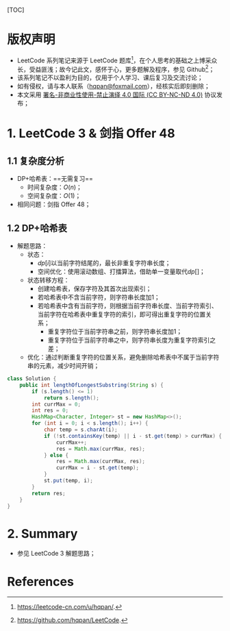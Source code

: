 [TOC]

# 版权声明
- LeetCode 系列笔记来源于 LeetCode 题库[^1]，在个人思考的基础之上博采众长，受益匪浅；故今记此文，感怀于心，更多题解及程序，参见 Github[^2]；
- 该系列笔记不以盈利为目的，仅用于个人学习、课后复习及交流讨论；
- 如有侵权，请与本人联系（hqpan@foxmail.com），经核实后即刻删除；
- 本文采用 [署名-非商业性使用-禁止演绎 4.0 国际 (CC BY-NC-ND 4.0)](https://creativecommons.org/licenses/by-nc-nd/4.0/deed.zh) 协议发布；

# 1. LeetCode 3 & 剑指 Offer 48

## 1.1 复杂度分析

- DP+哈希表：==无需复习==
  - 时间复杂度：$O(n)$；
  - 空间复杂度：$O(1)$；
- 相同问题：剑指 Offer 48；

## 1.2 DP+哈希表

- 解题思路：
  - 状态：
    - $dp[i]$以当前字符结尾的，最长非重复字符串长度；
    - 空间优化：使用滚动数组、打擂算法，借助单一变量取代$dp[]$；
  - 状态转移方程：
    - 创建哈希表，保存字符及其首次出现索引；
    - 若哈希表中不含当前字符，则字符串长度加1；
    - 若哈希表中含有当前字符，则根据当前字符串长度、当前字符索引、当前字符在哈希表中重复字符的索引，即可得出重复字符的位置关系；
      - 重复字符位于当前字符串之前，则字符串长度加1；
      - 重复字符位于当前字符串之中，则字符串长度为重复字符索引之差；
  - 优化：通过判断重复字符的位置关系，避免删除哈希表中不属于当前字符串的元素，减少时间开销；

```java
class Solution {
    public int lengthOfLongestSubstring(String s) {
        if (s.length() <= 1)
            return s.length();
        int currMax = 0;
        int res = 0;
        HashMap<Character, Integer> st = new HashMap<>();
        for (int i = 0; i < s.length(); i++) {
            char temp = s.charAt(i);
            if (!st.containsKey(temp) || i - st.get(temp) > currMax) {
                currMax++;
                res = Math.max(currMax, res);            
            } else {
                res = Math.max(currMax, res);
                currMax = i - st.get(temp);
            }
            st.put(temp, i);
        }
        return res;
    }
}
```

# 2. Summary

- 参见 LeetCode 3  解题思路；

# References

[^1]: https://leetcode-cn.com/u/hqpan/.
[^2]: https://github.com/hqpan/LeetCode.